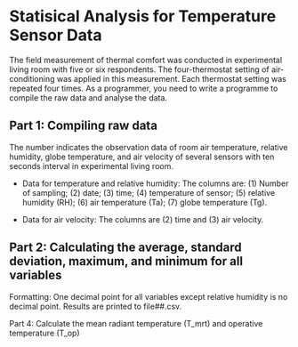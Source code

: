 # Statisical Analysis for Temperature Sensor Data
The field measurement of thermal comfort was conducted in experimental living room with five
or six respondents. The four-thermostat setting of air-conditioning was applied in this
measurement. Each thermostat setting was repeated four times. As a programmer, you need to
write a programme to compile the raw data and analyse the data.

## Part 1: Compiling raw data ##
The number indicates the observation data of room air temperature, relative humidity, globe
temperature, and air velocity of several sensors with ten seconds interval in experimental living
room.

* Data for temperature and relative humidity:
The columns are: (1) Number of sampling; (2) date; (3) time; (4) temperature of sensor; (5)
relative humidity (RH); (6) air temperature (Ta); (7) globe temperature (Tg).

* Data for air velocity:
The columns are (2) time and (3) air velocity.

## Part 2: Calculating the average, standard deviation, maximum, and minimum for all variables ##
Formatting: One decimal point for all variables except relative humidity is no decimal point. Results are printed to file##.csv.

Part 4: Calculate the mean radiant temperature (T_mrt) and operative temperature (T_op)


